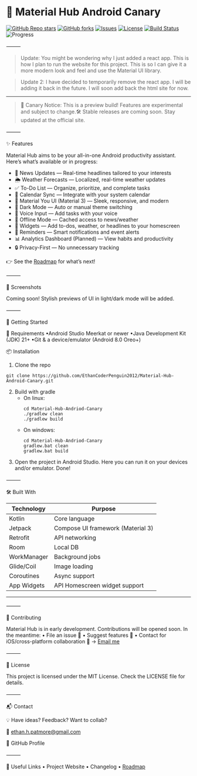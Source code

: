 
# 🧪 Material Hub Android Canary

[![GitHub Repo stars](https://img.shields.io/github/stars/EthanCoderPenguin2012/Material-Hub-Android-Canary?style=for-the-badge&color=blueviolet)](https://github.com/EthanCoderPenguin2012/Material-Hub-Android-Canary/stargazers)
[![GitHub forks](https://img.shields.io/github/forks/EthanCoderPenguin2012/Material-Hub-Android-Canary?style=for-the-badge&color=lightblue)](https://github.com/EthanCoderPenguin2012/Material-Hub-Android-Canary/network/members)
[![Issues](https://img.shields.io/github/issues/EthanCoderPenguin2012/Material-Hub-Android-Canary?style=for-the-badge&color=yellow)](https://github.com/EthanCoderPenguin2012/Material-Hub-Android-Canary/issues)
[![License](https://img.shields.io/github/license/EthanCoderPenguin2012/Material-Hub-Android-Canary?style=for-the-badge&color=brightgreen)](LICENSE)
[![Build Status](https://img.shields.io/github/actions/workflow/status/EthanCoderPenguin2012/Material-Hub-Android-Canary/android.yml?style=for-the-badge&label=Build&logo=android)](https://github.com/EthanCoderPenguin2012/Material-Hub-Android-Canary/actions)
![Progress](https://img.shields.io/badge/Status-Broken-red?style=for-the-badge&logo=target&logoColor=white)

⸻
> Update: You might be wondering why I just added a react app. This is how I plan to run the website for this project. This is so I can give it a more modern look and feel and use the Material UI library.


> Update 2: I have decided to temporarily remove the react app. I will be adding it back in the future. I will soon add back the html site for now.
---


> 🚨 Canary Notice: This is a preview build! Features are experimental and subject to change.🛠️ Stable releases are coming soon. Stay updated at the official site.

⸻

✨ Features

Material Hub aims to be your all-in-one Android productivity assistant. Here’s what’s available or in progress:
- 📰 News Updates — Real-time headlines tailored to your interests
- 🌦️ Weather Forecasts — Localized, real-time weather updates
- ✅ To-Do List — Organize, prioritize, and complete tasks
- 📅 Calendar Sync — Integrate with your system calendar
- 🎨 Material You UI (Material 3) — Sleek, responsive, and modern
- 🌙 Dark Mode — Auto or manual theme switching
- 🎤 Voice Input — Add tasks with your voice
- 📡 Offline Mode — Cached access to news/weather
- 🧩 Widgets — Add to-dos, weather, or headlines to your homescreen
- 🔔 Reminders — Smart notifications and event alerts
- 📊 Analytics Dashboard (Planned) — View habits and productivity
- 🔒 Privacy-First — No unnecessary tracking

👉 See the [Roadmap](.github/roadmap.md) for what’s next!

⸻

📸 Screenshots

Coming soon! Stylish previews of UI in light/dark mode will be added.

⸻

🚀 Getting Started

🧰 Requirements
	•Android Studio Meerkat or newer
	•Java Development Kit (JDK) 21+
	•Git & a device/emulator (Android 8.0 Oreo+)

📦 Installation
1. Clone the repo
```
git clone https://github.com/EthanCoderPenguin2012/Material-Hub-Android-Canary.git
```
2. Build with gradle
   - On linux:
     ```
     cd Material-Hub-Andriod-Canary
     ./gradlew clean
     ./gradlew build
     ```
   - On windows:
     ```
     cd Material-Hub-Andriod-Canary
     gradlew.bat clean
     gradlew.bat build
     ```
3. Open the project in Android Studio. Here you can run it on your devices and/or emulator. Done!

⸻

🛠️ Built With

|Technology | Purpose                          |
|-----------|----------------------------------|
|Kotlin     | Core language                    |
|Jetpack    | Compose UI framework (Material 3)|
|Retrofit   | API networking                   |
|Room       | Local DB                         |
|WorkManager| Background jobs                  |
|Glide/Coil | Image loading                    |
|Coroutines | Async support                    |
|App Widgets| API Homescreen widget support    |
---


⸻

🤝 Contributing

Material Hub is in early development. Contributions will be opened soon. In the meantime:
	•	File an issue 📮
	•	Suggest features 🧠
	•	Contact for iOS/cross-platform collaboration 🔁 → [Email me](mailto:ethan.h.patmore)

⸻

📜 License

This project is licensed under the MIT License.
Check the LICENSE file for details.

⸻

📬 Contact

💡 Have ideas? Feedback? Want to collab?

📧 ethan.h.patmore@gmail.com

🐙 GitHub Profile

⸻

🔗 Useful Links
	•	 Project Website
	•	 Changelog
	•	 [Roadmap](.github/roadmap.md)

